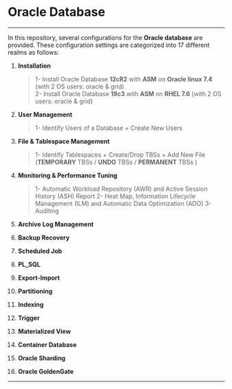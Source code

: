 # Oracle Database

------------------------------------------------
In this repository, several configurations for the **Oracle database** are provided. 
These configuration settings are categorized into 17 different realms as follows:

1. **Installation**
    > 1- Install Oracle Database **12cR2** with **ASM** on **Oracle linux 7.4** (with 2 OS users: oracle & grid) \
    > 2- Install Oracle Database **19c3** with **ASM** on **RHEL 7.6** (with 2 OS users: oracle & grid)


2. **User Management**
    > 1- Identify Users of a Database + Create New Users


3. **File & Tablespace Management**
    > 1- Identify Tablespaces + Create/Drop TBSs + Add New File (**TEMPORARY** TBSs / **UNDO** TBSs / **PERMANENT** TBSs )


4. **Monitoring & Performance Tuning**
    > 1- Automatic Workload Repository (AWR) and Active Session History (ASH) Report
    > 2- Heat Map, Information Lifecycle Management (ILM) and Automatic Data Optimization (ADO)
    > 3- Auditing


5. **Archive Log Management**
    > 


6. **Backup Recovery**


7. **Scheduled Job**


8. **PL_SQL**


9. **Export-Import**


10. **Partitioning**


11. **Indexing**


12. **Trigger**


13. **Materialized View**


14. **Container Database**


15. **Oracle Sharding**


16. **Oracle GoldenGate**



------------------------------------------------
